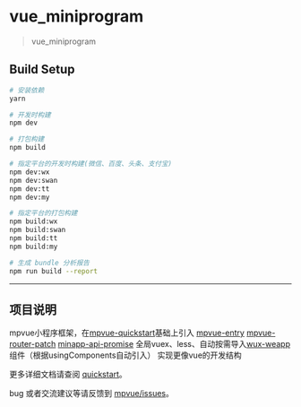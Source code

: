 # vue_miniprogram

> vue_miniprogram

## Build Setup

``` bash
# 安装依赖
yarn

# 开发时构建
npm dev

# 打包构建
npm build

# 指定平台的开发时构建(微信、百度、头条、支付宝)
npm dev:wx
npm dev:swan
npm dev:tt
npm dev:my

# 指定平台的打包构建
npm build:wx
npm build:swan
npm build:tt
npm build:my

# 生成 bundle 分析报告
npm run build --report
```

------

## 项目说明
mpvue小程序框架，在[mpvue-quickstart](https://github.com/mpvue/mpvue-quickstart)基础上引入
[mpvue-entry](https://github.com/F-loat/mpvue-entry)
[mpvue-router-patch](https://github.com/F-loat/mpvue-router-patch)
[minapp-api-promise](https://github.com/bigmeow/minapp-api-promise)
全局vuex、less、自动按需导入[wux-weapp](https://github.com/wux-weapp/wux-weapp)组件（根据usingComponents自动引入）
实现更像vue的开发结构

更多详细文档请查阅 [quickstart](http://mpvue.com/mpvue/quickstart/)。

bug 或者交流建议等请反馈到 [mpvue/issues](https://gitee.com/hkgit/vue_miniprogram/issues)。
